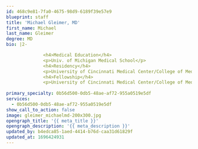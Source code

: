 ```yaml
---
id: 468c9e81-7fa0-4675-98d9-6189f39e57e9
blueprint: staff
title: 'Michael Gleimer, MD'
first_name: Michael
last_name: Gleimer
degree: MD
bio: |2-

              <h4>Medical Education</h4>
              <p>Univ. of Michigan Medical School</p>
              <h4>Residency</h4>
              <p>University of Cincinnati Medical Center/College of Medicine Program</p>
              <h4>Fellowship</h4>
              <p>University of Cincinnati Medical Center/College of Medicine Program</p>
          
primary_specialty: 0b56d500-0db5-48ae-af72-955a0519e5df
services:
  - 0b56d500-0db5-48ae-af72-955a0519e5df
show_call_to_action: false
image: gleimer_michaelmd-200x300.jpg
opengraph_title: '{{ meta_title }}'
opengraph_description: '{{ meta_description }}'
updated_by: b4edca85-1aed-4414-b76d-caa31d61829f
updated_at: 1696424931
---
```

